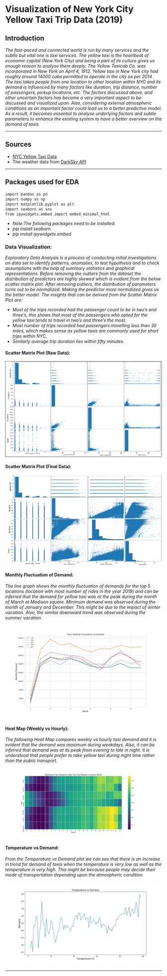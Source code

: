 # Visualization of New York City Yellow Taxi Trip Data (2019)
## Introduction
*The fast-paced and connected world is run by many services and the subtle but vital one is taxi services. The yellow taxi is the heartbeat of economic capital (New York City) and being a part of its culture gives us enough reason to analyse them deeply. The Yellow Taxicab Co. was incorporated in New York on April 4, 1912. Yellow taxi in New York city had roughly around 14000 cabs permitted to operate in the city as per 2014. The taxi takes people from one location to other location within NYC and its demand is influenced by many factors like duration, trip distance, number of passengers, pickup locations, etc. The factors discussed above, and other uncertain factors has become a very important aspect to be discussed and visualized upon. Also, considering external atmospheric conditions as an important factor could lead us to a better predictive model. As a result, it becomes essential to analyse underlying factors and subtle parameters to enhance the existing system to have a better overview on the demand of taxis.*

---

## Sources
- [NYC Yellow Taxi Data](https://www1.nyc.gov/site/tlc/about/tlc-trip-record-data.page)
- The weather data from [DarkSky API](https://darksky.net/dev)
---

## Packages used for EDA
```
import pandas as pd
import numpy as np
import matplotlib.pyplot as plt
import seaborn as sns
from ipywidgets.embed import embed_minimal_html
```
- *Note:The following packages need to be installed:* 
- *pip install seaborn*
- *pip install ipywidgets.embed*

### Data Visualization:
*Exploratory Data Analysis is a process of conducting initial investigations on data set to identify patterns, anomalies, to test hypothesis and to check assumptions with the help of summary statistics and graphical representations. Before removing the outliers from the dataset the distribution of predictors are highly skewed which is evident from the below scatter matrix plot. After removing outliers, the distribution of parameters turns out to be normalized. Making the predictor more normalized gives us the better model.*
*The insights that can be derived from the Scatter Matrix Plot are:*
- *Most of the trips recorded had the passenger count to be in two’s and three’s, this shows that most of the passengers who opted for the yellow taxi tends to travel in two’s and three’s the most.*
- *Most number of trips recorded had passengers travelling less than 30 miles, which makes sense as yellow taxis are commonly used for short trips within NYC.*
- *Similarly average trip duration lies within fifty minutes.*

#### Scatter Matrix Plot (Raw Data):

![Image of Plot](Images/scatter1.png)

#### Scatter Matrix Plot (Final Data):

![Image of Plot](Images/scatter2.png)

#### Monthly Fluctuation of Demand:

*The line graph shows the monthly fluctuation of demands for the top 5 locations (location with most number of rides in the year 2019) and can be inferred that the demand for yellow taxi was at the peak during the month of March at Madison square. Minimum demand was observed during the month of January and December. This might be due to the impact of winter vacation. Also, the similar downward trend was observed during the summer vacation.*

![Image of Plot](Images/Top5.jpeg)

#### Heat Map (Weekly vs Hourly):

*The following Heat Map compares weekly vs hourly taxi demand and it is evident that the demand was maximum during weekdays. Also, it can be inferred that demand was at its peak from evening to late in night. It is understood that people prefer to take yellow taxi during night time rather than the public transport.*

![Image of Plot](Images/Heatmap.jpeg)

#### Temperature vs Demand:

*From the Temperature vs Demand plot we can see that there is an increase in trend for demand of taxis when the temperature is very low as well as the temperature is very high. This might be because people may decide their mode of transportation depending upon the atmospheric condition.*

![Image of Plot](Images/TempvsDemand.jpeg)

---
